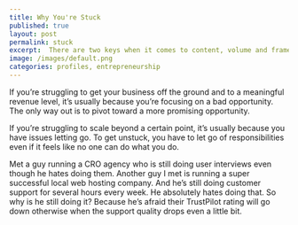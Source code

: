 ```yaml
---
title: Why You're Stuck
published: true
layout: post
permalink: stuck
excerpt:  There are two keys when it comes to content, volume and frame.
image: /images/default.png
categories: profiles, entrepreneurship
---
```


If you’re struggling to get your business off the ground and to a meaningful revenue level, it’s usually because you’re focusing on a bad opportunity. The only way out is to pivot toward a more promising opportunity.

If you’re struggling to scale beyond a certain point, it’s usually because you have issues letting go. To get unstuck, you have to let go of responsibilities even if it feels like no one can do what you do. 

Met a guy running a CRO agency who is still doing user interviews even though he hates doing them. Another guy I met is running a super successful local web hosting company. And he’s still doing customer support for several hours every week. He absolutely hates doing that. So why is he still doing it? Because he’s afraid their TrustPilot rating will go down otherwise when the support quality drops even a little bit.
